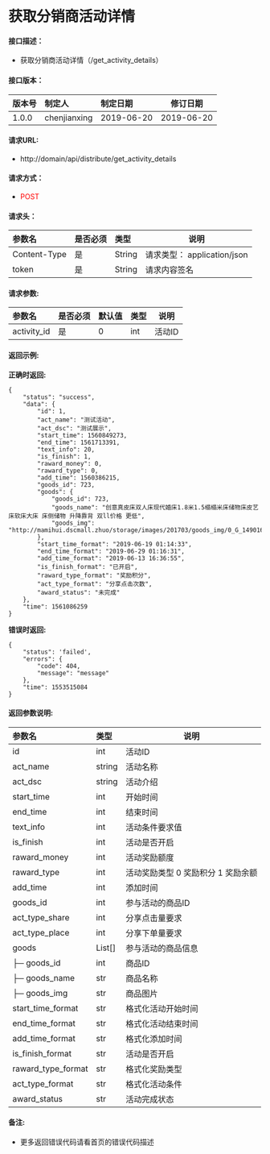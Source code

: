 # 获取分销商活动详情

#### 接口描述：

- 获取分销商活动详情（/get_activity_details）

#### 接口版本：

|版本号|制定人|制定日期|修订日期|
|:----|:-----|:-----| ---- |
|1.0.0 | chenjianxing  |2019-06-20 |  2019-06-20 |

#### 请求URL:

- http://domain/api/distribute/get_activity_details

#### 请求方式：

- <font color=red>POST</font>

#### 请求头：

|参数名|是否必须|类型|说明|
|:----  |:---|:-----|-----|
|Content-Type | 是  |String |请求类型： application/json   |
| token | 是  |String | 请求内容签名    |


#### 请求参数:

|参数名|是否必须|默认值|类型|说明|
| :----- | :--- | :-----  | -----  | ----- |
| activity_id | 是 | 0  | int  | 活动ID |



#### 返回示例:

**正确时返回:**

```
{
    "status": "success",
    "data": {
        "id": 1,
        "act_name": "测试活动",
        "act_dsc": "测试展示",
        "start_time": 1560849273,
        "end_time": 1561713391,
        "text_info": 20,
        "is_finish": 1,
        "raward_money": 0,
        "raward_type": 0,
        "add_time": 1560386215,
        "goods_id": 723,
        "goods": {
            "goods_id": 723,
            "goods_name": "创意真皮床双人床现代婚床1.8米1.5榻榻米床储物床皮艺床软床大床 床侧储物 升降靠背 双ll价格 更低",
            "goods_img": "http://mamihui.dscmall.zhuo/storage/images/201703/goods_img/0_G_1490161196061.jpg"
        },
        "start_time_format": "2019-06-19 01:14:33",
        "end_time_format": "2019-06-29 01:16:31",
        "add_time_format": "2019-06-13 16:36:55",
        "is_finish_format": "已开启",
        "raward_type_format": "奖励积分",
        "act_type_format": "分享点击次数",
        "award_status": "未完成"
    },
    "time": 1561086259
}
```

**错误时返回:**


```
{
    "status": 'failed',
    "errors": {
        "code": 404,
        "message": "message"
    },
    "time": 1553515084
}
```

#### 返回参数说明:

|参数名|类型|说明|
|:-----  |:-----|----- |
|  id | int | 活动ID |
|  act_name | string | 活动名称 |
|  act_dsc | string | 活动介绍 |
|  start_time | int | 开始时间 |
|  end_time | int | 结束时间 |
|  text_info | int | 活动条件要求值 |
|  is_finish | int | 活动是否开启 |
|  raward_money | int | 活动奖励额度 |
|  raward_type | int | 活动奖励类型  0  奖励积分  1  奖励余额 |
|  add_time | int | 添加时间 |
|  goods_id | int | 参与活动的商品ID |
|  act_type_share | int | 分享点击量要求 |
|  act_type_place | int | 分享下单量要求 |
|  goods | List[] | 参与活动的商品信息 |
|  ├─ goods_id | int | 商品ID |
|  ├─ goods_name | str | 商品名称 |
|  ├─ goods_img | str | 商品图片 |
|  start_time_format | str | 格式化活动开始时间 |
|  end_time_format | str | 格式化活动结束时间 |
|  add_time_format | str | 格式化添加时间 |
|  is_finish_format | str | 活动是否开启 |
|  raward_type_format | str | 格式化奖励类型 |
|  act_type_format | str | 格式化活动条件 |
|  award_status | str | 活动完成状态 |


#### 备注:

- 更多返回错误代码请看首页的错误代码描述